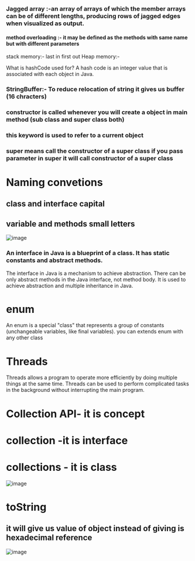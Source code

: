 ### Jagged array :-an array of arrays of which the member arrays can be of different lengths, producing rows of jagged edges when visualized as output.
#### method overloading :- it may be defined as the methods with same name but with different parameters

stack memory:- last in first out
Heap memory:- 

What is hashCode used for?
A hash code is an integer value that is associated with each object in Java.

### StringBuffer:- To reduce relocation of string it gives us buffer (16 chracters)

### constructor is called whenever you will create a object in main method (sub class and super class both)
### this keyword is used to refer to a current object
### super means call the constructor of a super class if you pass parameter in super it will call constructor of a super class

# Naming convetions
## class and interface capital
## variable and methods small letters

![image](https://github.com/suraj480/JAVA_25_nov_practice/assets/72219318/6aca905f-3d9b-4385-80d1-da905400e8f1)

### An interface in Java is a blueprint of a class. It has static constants and abstract methods.
The interface in Java is a mechanism to achieve abstraction. There can be only abstract methods in the Java interface, not method body. It is used to achieve abstraction and multiple inheritance in Java.

# enum
An enum is a special "class" that represents a group of constants (unchangeable variables, like final variables).
you can extends enum with any other class

# Threads 
Threads allows a program to operate more efficiently by doing multiple things at the same time.
Threads can be used to perform complicated tasks in the background without interrupting the main program.

# Collection API- it is concept
# collection -it is interface
# collections - it is class
![image](https://github.com/suraj480/JAVA_25_nov_practice/assets/72219318/4623e90b-4c0f-466f-a972-a5c74171de19)

# toString
## it will give us value of object instead of giving is hexadecimal reference
![image](https://github.com/suraj480/JAVA_25_nov_practice/assets/72219318/a513976e-cd34-4309-86b6-0bd48e87f9c6)



